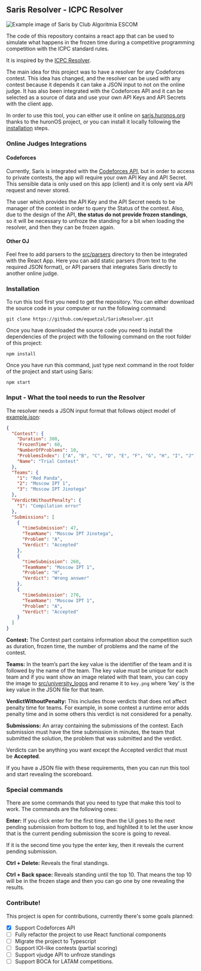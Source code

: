 ## Saris Resolver - ICPC Resolver

![Example image of Saris by Club Algoritmia ESCOM](public/exampleImage.png)

The code of this repository contains a react app that can be used to simulate what happens in the frozen time during a competitive programming competition with the ICPC standard rules.

It is inspired by the [ICPC Resolver](https://tools.icpc.global/resolver/).

The main idea for this project was to have a resolver for any Codeforces contest. This idea has changed, and the resolver can be used with any contest because it depends it can take a JSON input to not on the online judge.
It has also been integrated with the Codeforces API and it can be selected as a source of data and use your own API Keys and API Secrets with the client app.

In order to use this tool, you can either use it online on [saris.huronos.org](https://saris.huronos.org) thanks to the huronOS project, or you can install it locally following the [installation](#Installation) steps.

### Online Judges Integrations

#### Codeforces

Currently, Saris is integrated with the [Codeforces API](https://codeforces.com/apiHelp), but in order to access to private contests, the app will require your own API Key and API Secret. This sensible data is only used on this app (client) and it is only sent vía API request and never stored.

The user which provides the API Key and the API Secret needs to be manager of the contest in order to query the Status of the contest. Also, due to the design of the API, **the status do not provide frozen standings**, so it will be necessary to unfroze the standing for a bit when loading the resolver, and then they can be frozen again.

#### Other OJ

Feel free to add parsers to the [src/parsers](src/parsers/) directory to then be integrated with the React App. Here you can add static parsers (from text to the required JSON format), or API parsers that integrates Saris directly to another online judge.

### Installation

To run this tool first you need to get the repository. You can either download the source code in your computer or run the following command:

`git clone https://github.com/equetzal/SarisResolver.git`

Once you have downloaded the source code you need to install the dependencies of the project with the following command on the root folder of this project:

`npm install`

Once you have run this command, just type next command in the root folder of the project and start using Saris:

`npm start`

### Input - What the tool needs to run the Resolver

The resolver needs a JSON input format that follows object model of [example.json](https://github.com/equetzal/SarisResolver/tree/public/example.json):

```json
{
  "Contest": {
    "Duration": 300,
    "FrozenTime": 60,
    "NumberOfProblems": 10,
    "ProblemsIndex": ["A", "B", "C", "D", "E", "F", "G", "H", "I", "J"],
    "Name": "Trial Contest"
  },
  "Teams": {
    "1": "Red Panda",
    "2": "Moscow IPT 1",
    "3": "Moscow IPT Jinotega"
  },
  "VerdictWithoutPenalty": {
    "1": "Compilation error"
  },
  "Submissions": [
    {
      "timeSubmission": 47,
      "TeamName": "Moscow IPT Jinotega",
      "Problem": "A",
      "Verdict": "Accepted"
    },
    {
      "timeSubmission": 260,
      "TeamName": "Moscow IPT 1",
      "Problem": "H",
      "Verdict": "Wrong answer"
    },
    {
      "timeSubmission": 270,
      "TeamName": "Moscow IPT 1",
      "Problem": "A",
      "Verdict": "Accepted"
    }
  ]
}
```

**Contest:** The Contest part contains information about the competition such as duration, frozen time, the number of problems and the name of the contest.

**Teams:** In the team’s part the key value is the identifier of the team and it is followed by the name of the team. The key value must be unique for each team and if you want show an image related with that team, you can copy the image to [src/university_logos](https://github.com/galloska/SarisByClubAlgoritmiaESCOM/tree/master/src/university_logos) and rename it to `key.png` where 'key' is the key value in the JSON file for that team.

**VerdictWithoutPenalty:** This includes those verdicts that does not affect penalty time for teams. For example, in some contest a runtime error adds penalty time and in some others this verdict is not considered for a penalty.

**Submissions:** An array containing the submissions of the contest. Each submission must have the time submission in minutes, the team that submitted the solution, the problem that was submitted and the verdict.

Verdicts can be anything you want except the Accepted verdict that must be **Accepted**.

If you have a JSON file with these requirements, then you can run this tool and start revealing the scoreboard.

### Special commands

There are some commands that you need to type that make this tool to work. The commands are the following ones:

**Enter:** If you click enter for the first time then the UI goes to the next pending submission from bottom to top, and highlited it to let the user know that is the current pending submission the score is going to reveal.

If it is the second time you type the enter key, then it reveals the current pending submission.

**Ctrl + Delete:** Reveals the final standings.

**Ctrl + Back space:** Reveals standing until the top 10. That means the top 10 will be in the frozen stage and then you can go one by one revealing the results.

### Contribute!

This project is open for contributions, currently there's some goals planned:

- [x] Support Codeforces API
- [ ] Fully refactor the project to use React functional components
- [ ] Migrate the project to Typescript
- [ ] Support IOI-like contests (partial scoring)
- [ ] Support vjudge API to unfroze standings
- [ ] Support BOCA for LATAM competitions.
